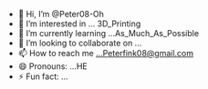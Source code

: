 - 👋 Hi, I’m @Peter08-Oh
- 👀 I’m interested in ... 3D_Printing
- 🌱 I’m currently learning ...As_Much_As_Possible
- 💞️ I’m looking to collaborate on ...
- 📫 How to reach me ...Peterfink08@gmail.com
- 😄 Pronouns: ...HE
- ⚡ Fun fact: ...

<!---
Peter08-Oh/Peter08-Oh is a ✨ special ✨ repository because its `README.md` (this file) appears on your GitHub profile.
You can click the Preview link to take a look at your changes.
--->
